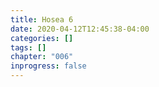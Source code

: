 ```yaml
---
title: Hosea 6
date: 2020-04-12T12:45:38-04:00
categories: []
tags: []
chapter: "006"
inprogress: false
---
```


